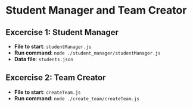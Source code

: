 # Student Manager and Team Creator

## Excercise 1: Student Manager
- **File to start**: `studentManager.js`
- **Run command**: `node ./student_manager/studentManager.js`
- **Data file**: `students.json`

## Excercise 2: Team Creator
- **File to start**: `createTeam.js`
- **Run command**: `node ./create_team/createTeam.js`